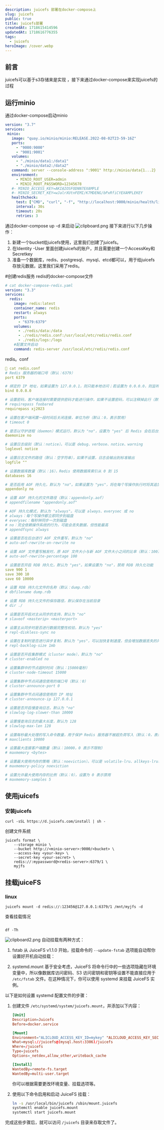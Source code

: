 ```yaml
---
description: juicefs 部署在docker-compose上
slug: juicefs
public: true
title: juicefs部署
createdAt: 1718615414596
updatedAt: 1718616776355
tags:
  - juicefs
heroImage: /cover.webp
---
```

## 前言
 juicefs可以基于s3存储来是实现  ，接下来通过docker-compose来实现juicefs的过程
 
 ## 运行minio
 通过docker-compose启动minio
 ```yaml
 version: "3.7"
services:
  minio:
    image: "quay.io/minio/minio:RELEASE.2022-08-02T23-59-16Z"
    ports:
      - "9000:9000"
      - "9001:9001"
    volumes:
      - "./minio/data1:/data1"
      - "./minio/data2:/data2"
    command: server --console-address ":9001" http://minio/data{1...2}
    environment:
      - MINIO_ROOT_USER=admin
      - MINIO_ROOT_PASSWORD=12345678
    #- MINIO_ACCESS_KEY=AKIAIOSFODNN7EXAMPLE
    #- MINIO_SECRET_KEY=wJalrXUtnFEMI/K7MDENG/bPxRfiCYEXAMPLEKEY
    healthcheck:
      test: ["CMD", "curl", "-f", "http://localhost:9000/minio/health/live"]
      interval: 30s
      timeout: 20s
      retries: 3


```

通过docker-compose up -d 来启动
![clipboard.png](/posts/juicefs_clipboard-png.png)
接下来进行以下几步操作：
1. 新建一个bucket给juicefs使用，这里我们创建了juicefs。
2. 在Identity -User 里面创建jiuicefs的账户，并且需要创建一个AccessKey和Secretkey
3. 准备一个数据库，redis、postgresql、mysql、etcd都可以，用于给juicefs存放元数据，这里我们采用了redis。

#创建redis服务
redis的docker-compose文件
```yaml
# cat docker-compose-redis.yaml
version: "3.3"
services:
  redis:
    image: redis:latest
    container_name: redis
    restart: always
    ports:
      - "6379:6379"
    volumes:
      - ./redis/data:/data
      - ./redis/redis.conf:/usr/local/etc/redis/redis.conf
      - ./redis/logs:/logs
    #配置文件启动
    command: redis-server /usr/local/etc/redis/redis.conf
```
redis。conf
```yaml
 cat redis.conf
# Redis 服务器的端口号（默认：6379）
port 6379

# 绑定的 IP 地址，如果设置为 127.0.0.1，则只能本地访问；若设置为 0.0.0.0，则监听所有接口（默认：127.0.0.1）
bind 0.0.0.0

# 设置密码，客户端连接时需要提供密码才能进行操作，如果不设置密码，可以注释掉此行（默认：无）
# requirepass foobared
requirepass xj2023

# 设置在客户端闲置一段时间后关闭连接，单位为秒（默认：0，表示禁用）
# timeout 0

# 是否以守护进程（daemon）模式运行，默认为 "no"，设置为 "yes" 后 Redis 会在后台运行
daemonize no

# 设置日志级别（默认：notice）。可以是 debug、verbose、notice、warning
loglevel notice

# 设置日志文件的路径（默认：空字符串），如果不设置，日志会输出到标准输出
logfile ""

# 设置数据库数量（默认：16），Redis 使用数据库索引从 0 到 15
databases 16

# 是否启用 AOF 持久化，默认为 "no"。如果设置为 "yes"，将在每个写操作执行时将其追加到文件中
appendonly no

# 设置 AOF 持久化的文件路径（默认：appendonly.aof）
# appendfilename "appendonly.aof"

# AOF 持久化模式，默认为 "always"。可以是 always、everysec 或 no
# always：每个写操作都立即同步到磁盘
# everysec：每秒钟同步一次到磁盘
# no：完全依赖操作系统的行为，可能会丢失数据，但性能最高
# appendfsync always

# 设置是否在后台进行 AOF 文件重写，默认为 "no"
# auto-aof-rewrite-on-rewrite no

# 设置 AOF 文件重写触发时，原 AOF 文件大小与新 AOF 文件大小之间的比率（默认：100）
# auto-aof-rewrite-percentage 100

# 设置是否开启 RDB 持久化，默认为 "yes"。如果设置为 "no"，禁用 RDB 持久化功能
save 900 1
save 300 10
save 60 10000

# 设置 RDB 持久化文件的名称（默认：dump.rdb）
# dbfilename dump.rdb

# 设置 RDB 持久化文件的保存路径，默认保存在当前目录
# dir ./

# 设置是否开启对主从同步的支持，默认为 "no"
# slaveof <masterip> <masterport>

# 设置主从同步时是否进行数据完整性校验，默认为 "yes"
# repl-diskless-sync no

# 设置在复制时是否进行异步复制，默认为 "yes"，可以加快复制速度，但会增加数据丢失的风险
# repl-backlog-size 1mb

# 设置是否开启集群模式（cluster mode），默认为 "no"
# cluster-enabled no

# 设置集群中的节点超时时间（默认：15000毫秒）
# cluster-node-timeout 15000

# 设置集群中节点间通信使用的端口号（默认：0）
# cluster-announce-port 0

# 设置集群中节点间通信使用的 IP 地址
# cluster-announce-ip 127.0.0.1

# 设置是否开启慢查询日志，默认为 "no"
# slowlog-log-slower-than 10000

# 设置慢查询日志的最大长度，默认为 128
# slowlog-max-len 128

# 设置每秒最大处理的写入命令数量，用于保护 Redis 服务器不被超负荷写入（默认：0，表示不限制）
# maxclients 10000

# 设置最大连接客户端数量（默认：10000，0 表示不限制）
# maxmemory <bytes>

# 设置最大使用内存的策略（默认：noeviction）。可以是 volatile-lru、allkeys-lru、volatile-random、allkeys-random、volatile-ttl 或 noeviction
# maxmemory-policy noeviction

# 设置允许最大使用内存的比例（默认：0），设置为 0 表示禁用
# maxmemory-samples 5


```
## 使用juicefs
### 安装juicefs
```shell
curl -sSL https://d.juicefs.com/install | sh -

```

创建文件系统

```
juicefs format \
    --storage minio \
    --bucket http://<minio-server>:9000/<bucket> \
    --access-key <your-key> \
    --secret-key <your-secret> \
    redis://:mypassword@<redis-server>:6379/1 \
    myjfs

```

## 挂载juiceFS

### linux
```shell
juicefs mount -d redis://:123456@127.0.0.1:6379/1 /mnt/myjfs -d
```
查看挂载情况
```

df -Th
```
![clipboard2.png](/posts/juicefs_clipboard2-png.png)
自动挂载有两种方式：
1. fstab
从 JuiceFS v1.1.0 开始，挂载命令的 `--update-fstab` 选项能自动帮你设置好开机自动挂载：


2. systemd.mount
基于安全考虑，JuiceFS 将命令行中的一些选项隐藏在环境变量中，所以像数据库访问密码、S3 访问密钥和密钥等设置不能直接应用于 `/etc/fstab` 文件。在这种情况下，你可以使用 systemd 来挂载 JuiceFS 实例。

以下是如何设置 systemd 配置文件的步骤：

1. 创建文件 `/etc/systemd/system/juicefs.mount`，并添加以下内容：

   ```conf
   [Unit]
   Description=Juicefs
   Before=docker.service

   [Mount]
   Environment="ALICLOUD_ACCESS_KEY_ID=mykey" "ALICLOUD_ACCESS_KEY_SECRET=mysecret" "META_PASSWORD=mypassword"
   What=mysql://juicefs@(mysql.host:3306)/juicefs
   Where=/juicefs
   Type=juicefs
   Options=_netdev,allow_other,writeback_cache

   [Install]
   WantedBy=remote-fs.target
   WantedBy=multi-user.target
   ```

   你可以根据需要更改环境变量、挂载选项等。

2. 使用以下命令启用和启动 JuiceFS 挂载：

   ```sh
   ln -s /usr/local/bin/juicefs /sbin/mount.juicefs
   systemctl enable juicefs.mount
   systemctl start juicefs.mount
   ```

完成这些步骤后，就可以访问 `/juicefs` 目录来存取文件了。

